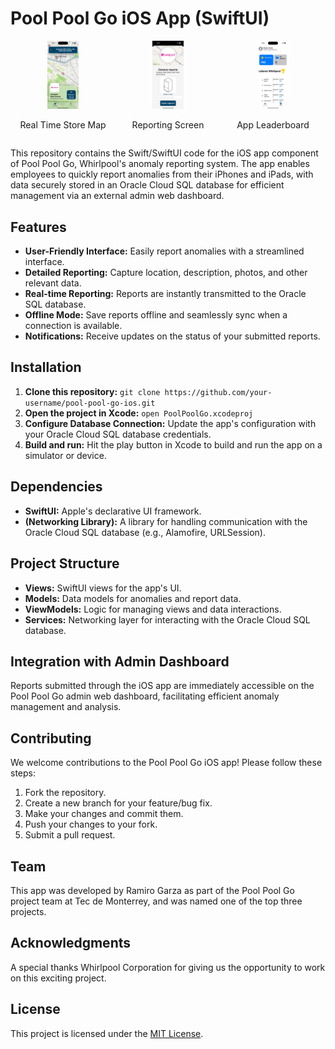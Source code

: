 # Pool Pool Go iOS App (SwiftUI)

<a name="screenshots"></a>
<div style="display: flex; justify-content: space-around; text-align: center;">
    <div>
        <img src="assets/img1.jpeg" alt="Real Time Store Map" style="width: 30%;">
        <p>Real Time Store Map</p>
    </div>
    <div>
        <img src="assets/img2.jpeg" alt="Reporting Screen" style="width: 30%;">
        <p>Reporting Screen</p>
    </div>
    <div>
        <img src="assets/img3.jpeg" alt="App Leaderboard" style="width: 30%;">
        <p>App Leaderboard</p>
    </div>
</div>

This repository contains the Swift/SwiftUI code for the iOS app component of Pool Pool Go, Whirlpool's anomaly reporting system. The app enables employees to quickly report anomalies from their iPhones and iPads, with data securely stored in an Oracle Cloud SQL database for efficient management via an external admin web dashboard.

## Features

* **User-Friendly Interface:** Easily report anomalies with a streamlined interface.
* **Detailed Reporting:** Capture location, description, photos, and other relevant data.
* **Real-time Reporting:** Reports are instantly transmitted to the Oracle SQL database.
* **Offline Mode:** Save reports offline and seamlessly sync when a connection is available.
* **Notifications:** Receive updates on the status of your submitted reports.

## Installation

1. **Clone this repository:** `git clone https://github.com/your-username/pool-pool-go-ios.git`
2. **Open the project in Xcode:** `open PoolPoolGo.xcodeproj`
3. **Configure Database Connection:** Update the app's configuration with your Oracle Cloud SQL database credentials.
4. **Build and run:** Hit the play button in Xcode to build and run the app on a simulator or device.

## Dependencies

* **SwiftUI:** Apple's declarative UI framework.
* **(Networking Library):** A library for handling communication with the Oracle Cloud SQL database (e.g., Alamofire, URLSession).

## Project Structure

* **Views:** SwiftUI views for the app's UI.
* **Models:** Data models for anomalies and report data.
* **ViewModels:** Logic for managing views and data interactions.
* **Services:** Networking layer for interacting with the Oracle Cloud SQL database.

## Integration with Admin Dashboard

Reports submitted through the iOS app are immediately accessible on the Pool Pool Go admin web dashboard, facilitating efficient anomaly management and analysis.

## Contributing

We welcome contributions to the Pool Pool Go iOS app! Please follow these steps:

1. Fork the repository.
2. Create a new branch for your feature/bug fix.
3. Make your changes and commit them.
4. Push your changes to your fork.
5. Submit a pull request.

## Team

This app was developed by Ramiro Garza as part of the Pool Pool Go project team at Tec de Monterrey, and was named one of the top three projects.

## Acknowledgments

A special thanks Whirlpool Corporation for giving us the opportunity to work on this exciting project.

## License

This project is licensed under the [MIT License](LICENSE).
